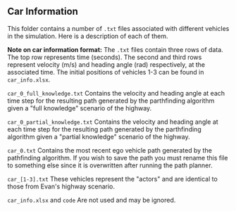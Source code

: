 ## Car Information
This folder contains a number of ```.txt``` files associated with different vehicles in the simulation. Here is a description of each of them.

**Note on car information format:**  The ```.txt``` files contain three rows of data. The top row represents time (seconds). The second and third rows represent velocity (m/s) and heading angle (rad) respectively, at the associated time. The initial positions of vehicles 1-3 can be found in ```car_info.xlsx```.

```car_0_full_knowledge.txt``` Contains the velocity and heading angle at each time step for the resulting path generated by the parthfinding algorithm given a "full knowledge" scenario of the highway. 

```car_0_partial_knowledge.txt``` Contains the velocity and heading angle at each time step for the resulting path generated by the parthfinding algorithm given a "partial knowledge" scenario of the highway. 

```car_0.txt``` Contains the most recent ego vehicle path generated by the pathfinding algorithm. If you wish to save the path you must rename this file to something else since it is overwritten after running the path planner.

```car_[1-3].txt``` These vehicles represent the "actors" and are identical to those from Evan's highway scenario.

```car_info.xlsx``` and ```code``` Are not used and may be ignored.
